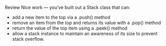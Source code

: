 Review
Nice work — you’ve built out a Stack class that can:

- add a new item to the top via a .push() method
- remove an item from the top and returns its value with a .pop() method
- return the value of the top item using a .peek() method
- allow a stack instance to maintain an awareness of its size to prevent stack overflow.
